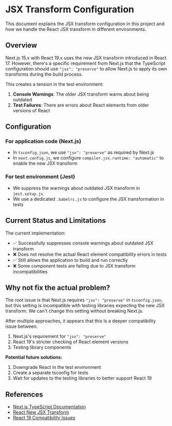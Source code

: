 # JSX Transform Configuration

This document explains the JSX transform configuration in this project and how we handle the React JSX transform in different environments.

## Overview

Next.js 15.x with React 19.x uses the new JSX transform introduced in React 17. However, there's a specific requirement from Next.js that the TypeScript configuration should use `"jsx": "preserve"` to allow Next.js to apply its own transforms during the build process.

This creates a tension in the test environment:

1. **Console Warnings**: The older JSX transform warns about being outdated
2. **Test Failures**: There are errors about React elements from older versions of React

## Configuration

### For application code (Next.js)

- In `tsconfig.json`, we use `"jsx": "preserve"` as required by Next.js
- In `next.config.js`, we configure `compiler.jsx.runtime: "automatic"` to enable the new JSX transform

### For test environment (Jest)

- We suppress the warnings about outdated JSX transform in `jest.setup.js`
- We use a dedicated `.babelrc.js` to configure the JSX transformation in tests

## Current Status and Limitations

The current implementation:

- ✅ Successfully suppresses console warnings about outdated JSX transform
- ❌ Does not resolve the actual React element compatibility errors in tests
- ✅ Still allows the application to build and run correctly
- ❌ Some component tests are failing due to JSX transform incompatibilities

## Why not fix the actual problem?

The root issue is that Next.js requires `"jsx": "preserve"` in `tsconfig.json`, but this setting is incompatible with testing libraries expecting the new JSX transform. We can't change this setting without breaking Next.js.

After multiple approaches, it appears that this is a deeper compatibility issue between:

1. Next.js's requirement for `"jsx": "preserve"`
2. React 19's stricter checking of React element versions
3. Testing library components

**Potential future solutions:**

1. Downgrade React in the test environment
2. Create a separate tsconfig for tests
3. Wait for updates to the testing libraries to better support React 19

## References

- [Next.js TypeScript Documentation](https://nextjs.org/docs/app/building-your-application/configuring/typescript)
- [React New JSX Transform](https://legacy.reactjs.org/blog/2020/09/22/introducing-the-new-jsx-transform.html)
- [React 19 Compatibility Issues](https://github.com/facebook/react/issues)
